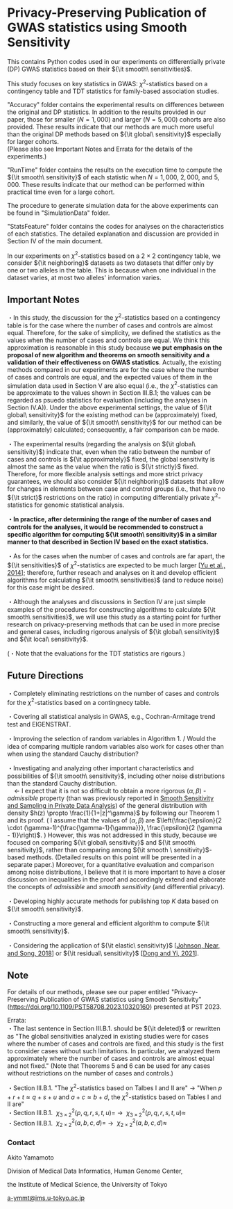 # Privacy-Preserving Publication of GWAS statistics using Smooth Sensitivity

This contains Python codes used in our experiments on differentially private (DP) GWAS statistics based on their ${\it smooth\ sensitivities}$.

This study focuses on key statistics in GWAS: $\chi^2$-statistics based on a contingency table and TDT statistics for family-based association studies.

"Accuracy" folder contains the experimental results on differences between the original and DP statistics.
In addition to the results provided in our paper, those for smaller ($N=1,000$) and larger ($N=5,000$) cohorts are also provided.
These results indicate that our methods are much more useful than the original DP methods based on ${\it global\ sensitivity}$ especially for larger cohorts.  
(Please also see Important Notes and Errata for the details of the experiments.)

"RunTime" folder contains the results on the execution time to compute the ${\it smooth\ sensitivity}$ of each statistic when $N = 1,000$, $2,000$, and $5,000$. These results indicate that our method can be performed within practical time even for a large cohort. 

The procedure to generate simulation data for the above experiments can be found in "SimulationData" folder.

"StatsFeature" folder contains the codes for analyses on the characteristics of each statistics. The detailed explanation and discussion are provided in Section IV of the main document.

In our experiments on $\chi^2$-statistics based on a $2 \times 2$ contingency table, we consider ${\it neighboring}$ datasets as two datasets that differ only by one or two alleles in the table. This is because when one individual in the dataset varies, at most two alleles' information varies. 

## Important Notes

・In this study, the discussion for the $\chi^2$-statistics based on a contingency table is for the case where the number of cases and controls are almost equal. Therefore, for the sake of simplicity, we defined the statistics as the values when the number of cases and controls are equal. We think this approximation is reasonable in this study because **we put emphasis on the proposal of new algorithm and theorems on smooth sensitivity and a validation of their effectiveness on GWAS statistics**. Actually, the existing methods compared in our experiments are for the case where the number of cases and controls are equal, and the expected values of them in the simulation data used in Section V are also equal (i.e., the $\chi^2$-statistics can be approximate to the values shown in Section III.B.1; the values can be regarded as psuedo statistics for evaluation (including the analyses in Section IV.A)). Under the above experimental settings, the value of ${\it global\ sensitivity}$ for the existing method can be (approximately) fixed, and similarly, the value of ${\it smooth\ sensitivity}$ for our method can be (approximately) calculated; consequently, a fair comparison can be made. 

・The experimental results (regarding the analysis on ${\it global\ sensitivity}$) indicate that, even when the ratio between the number of cases and controls is ${\it approximately}$ fixed, the global sensitivity is almost the same as the value when the ratio is ${\it strictly}$ fixed. Therefore, for more flexible analysis settings and more strict privacy guarantees, we should also consider ${\it neighboring}$ datasets that allow for changes in elements between case and control groups (i.e., that have no ${\it strict}$ restrictions on the ratio) in computing differentially private $\chi^2$-statistics for genomic statistical analysis.

**・In practice, after determining the range of the number of cases and controls for the analyses, it would be recommended to construct a specific algorithm for computing ${\it smooth\ sensitivity}$ in a similar manner to that described in Section IV based on the exact statistics.**

・As for the cases when the number of cases and controls are far apart, the ${\it sensitivities}$ of $\chi^2$-statistics are expected to be much larger \[[Yu et al., 2014](https://www.sciencedirect.com/science/article/pii/S1532046414000100)\]; therefore, further reseach and analyses on it and develop efficient algorithms for calculating ${\it smooth\ sensitivities}$ (and to reduce noise) for this case might be desired.

・Although the analyses and discussions in Section IV are just simple examples of the procedures for constructing algorithms to calculate ${\it smooth\ sensitivities}$, we will use this study as a starting point for further research on privacy-preserving methods that can be used in more precise and general cases, including rigorous analysis of ${\it global\ sensitivity}$ and ${\it local\ sensitivity}$.

(・Note that the evaluations for the TDT statistics are rigours.)

## Future Directions

・Completely eliminating restrictions on the number of cases and controls for the $\chi^2$-statistics based on a contingnecy table.

・Covering all statistical analysis in GWAS, e.g., Cochran-Armitage trend test and EIGENSTRAT.

・Improving the selection of random variables in Algorithm 1. / Would the idea of comparing multiple random variables also work for cases other than when using the standard Cauchy distribution?

・Investigating and analyzing other important characteristics and possibilities of ${\it smooth\ sensitivity}$, including other noise distributions than the standard Cauchy distribution.  
${\ \ \ }$ ← I expect that it is not so difficult to obtain a more rigorous $(\alpha, \beta)$ - ${admissible}$ property (than was previously reported in [Smooth Sensitivity and Sampling in Private Data Analysis](https://cs-people.bu.edu/ads22/pubs/NRS07/NRS07-full-draft-v1.pdf)) of the general distribution with density $h(z) \propto \frac{1}{1+|z|^\gamma}$ by following our Theorem 1 and its proof. $\biggl($ I assume that the values of $(\alpha, \beta)$ are $\left(\frac{\epsilon}{2 \cdot (\gamma-1)^{\frac{\gamma-1}{\gamma}}}, \frac{\epsilon}{2 (\gamma - 1)}\right)$. $\biggr)$ However, this was not addressed in this study, because we focused on comparing ${\it global\ sensitivity}$ and ${\it smooth\ sensitivity}$, rather than comparing among ${\it smooth \ sensitivity}$-based methods. (Detailed results on this point will be presented in a separate paper.) Moreover, for a quantitative evaluation and comparison among noise distributions, I believe that it is more important to have a closer discussion on inequalities in the proof and accordingly extend and elaborate the concepts of ${admissible}$ and ${smooth\ sensitivity}$ (and differential privacy).

・Developing highly accurate methods for publishing top $K$ data based on ${\it smooth\ sensitivity}$. 

・Constructing a more general and efficient algorithm to compute ${\it smooth\ sensitivity}$.

・Considering the application of ${\it elastic\ sensitivity}$ [[Johnson, Near, and Song, 2018](https://dl.acm.org/doi/10.1145/3177732.3177733)] or ${\it residual\ sensitivity}$ [[Dong and Yi, 2021](https://doi.org/10.1145/3448016.3452813)].

## Note

For details of our methods, please see our paper entitled "Privacy-Preserving Publication of GWAS statistics using Smooth Sensitivity" (https://doi.org/10.1109/PST58708.2023.10320160) presented at PST 2023.

Errata:  
・The last sentence in Section III.B.1. should be ${\it deleted}$ or rewritten as "The global sensitivities analyzed in existing studies were for cases where the number of cases and controls are fixed, and this study is the first to consider cases without such limitations. In particular, we analyzed them approximately where the number of cases and controls are almost equal and not fixed." (Note that Theorems 5 and 6 can be used for any cases without restrictions on the number of cases and controls.)

・Section III.B.1. "The $\chi^2$-statistics based on Talbes I and II are" → "When $p+r+t \approx q+s+u$ and $a+c \approx b+d$, the $\chi^2$-statistics based on Tables I and II are"  
・Section III.B.1. $\ \chi^2_{3 \times 2}(p,q,r,s,t,u) =$ → $\ \chi^2_{3 \times 2}(p,q,r,s,t,u) \approx$  
・Section III.B.1. $\ \chi^2_{2 \times 2}(a,b,c,d) =$ → $\ \chi^2_{2 \times 2}(a,b,c,d) \approx$  

### Contact
Akito Yamamoto

Division of Medical Data Informatics, Human Genome Center,

the Institute of Medical Science, the University of Tokyo

a-ymmt@ims.u-tokyo.ac.jp
